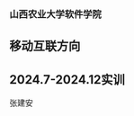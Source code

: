 <!--
 * @Author: GianZhang-SXAU zhangjianan545@gmail.com
 * @Date: 2024-07-20 11:31:30
 * @LastEditors: GianZhang-SXAU zhangjianan545@gmail.com
 * @LastEditTime: 2024-07-20 11:32:30
 * @FilePath: \实训\README.md
 * @Description: 这是默认设置,请设置`customMade`, 打开koroFileHeader查看配置 进行设置: https://github.com/OBKoro1/koro1FileHeader/wiki/%E9%85%8D%E7%BD%AE
-->
### 山西农业大学软件学院
## 移动互联方向
## 2024.7-2024.12实训
张建安 